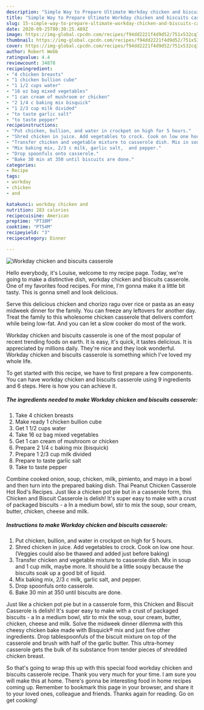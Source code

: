 ```yaml
---
description: "Simple Way to Prepare Ultimate Workday chicken and biscuits casserole"
title: "Simple Way to Prepare Ultimate Workday chicken and biscuits casserole"
slug: 15-simple-way-to-prepare-ultimate-workday-chicken-and-biscuits-casserole
date: 2020-09-25T00:30:25.489Z
image: https://img-global.cpcdn.com/recipes/f94dd2221f4d9d52/751x532cq70/workday-chicken-and-biscuits-casserole-recipe-main-photo.jpg
thumbnail: https://img-global.cpcdn.com/recipes/f94dd2221f4d9d52/751x532cq70/workday-chicken-and-biscuits-casserole-recipe-main-photo.jpg
cover: https://img-global.cpcdn.com/recipes/f94dd2221f4d9d52/751x532cq70/workday-chicken-and-biscuits-casserole-recipe-main-photo.jpg
author: Robert Webb
ratingvalue: 4.4
reviewcount: 34878
recipeingredient:
- "4 chicken breasts"
- "1 chicken bullion cube"
- "1 1/2 cups water"
- "16 oz bag mixed vegetables"
- "1 can cream of mushroom or chicken"
- "2 1/4 c baking mix bisquick"
- "1 2/3 cup milk divided"
- "to taste garlic salt"
- "to taste pepper"
recipeinstructions:
- "Put chicken, bullion, and water in crockpot on high for 5 hours."
- "Shred chicken in juice. Add vegetables to crock. Cook on low one hour. (Veggies could also be thawed and added just before baking)"
- "Transfer chicken and vegetable mixture to casserole dish. Mix in soup and 1 cup milk, maybe more. It should be a little soupy because the biscuits soak up a good bit of liquid."
- "Mix baking mix, 2/3 c milk, garlic salt,  and pepper."
- "Drop spoonfuls onto casserole."
- "Bake 30 min at 350 until biscuits are done."
categories:
- Recipe
tags:
- workday
- chicken
- and

katakunci: workday chicken and 
nutrition: 283 calories
recipecuisine: American
preptime: "PT38M"
cooktime: "PT54M"
recipeyield: "3"
recipecategory: Dinner

---
```



![Workday chicken and biscuits casserole](https://img-global.cpcdn.com/recipes/f94dd2221f4d9d52/751x532cq70/workday-chicken-and-biscuits-casserole-recipe-main-photo.jpg)

Hello everybody, it's Louise, welcome to my recipe page. Today, we're going to make a distinctive dish, workday chicken and biscuits casserole. One of my favorites food recipes. For mine, I'm gonna make it a little bit tasty. This is gonna smell and look delicious.

Serve this delicious chicken and chorizo ragu over rice or pasta as an easy midweek dinner for the family. You can freeze any leftovers for another day. Treat the family to this wholesome chicken casserole that delivers comfort while being low-fat. And you can let a slow cooker do most of the work.

Workday chicken and biscuits casserole is one of the most popular of recent trending foods on earth. It is easy, it's quick, it tastes delicious. It is appreciated by millions daily. They're nice and they look wonderful. Workday chicken and biscuits casserole is something which I've loved my whole life.


To get started with this recipe, we have to first prepare a few components. You can have workday chicken and biscuits casserole using 9 ingredients and 6 steps. Here is how you can achieve it.

<!--inarticleads1-->

##### The ingredients needed to make Workday chicken and biscuits casserole:

1. Take 4 chicken breasts
1. Make ready 1 chicken bullion cube
1. Get 1 1/2 cups water
1. Take 16 oz bag mixed vegetables
1. Get 1 can cream of mushroom or chicken
1. Prepare 2 1/4 c baking mix (bisquick)
1. Prepare 1 2/3 cup milk divided
1. Prepare to taste garlic salt
1. Take to taste pepper


Combine cooked onion, soup, chicken, milk, pimiento, and mayo in a bowl and then turn into the prepared baking dish. Thai Peanut Chicken Casserole Hot Rod&#39;s Recipes. Just like a chicken pot pie but in a casserole form, this Chicken and Biscuit Casserole is delish! It&#39;s super easy to make with a crust of packaged biscuits - a In a medium bowl, stir to mix the soup, sour cream, butter, chicken, cheese and milk. 

<!--inarticleads2-->

##### Instructions to make Workday chicken and biscuits casserole:

1. Put chicken, bullion, and water in crockpot on high for 5 hours.
1. Shred chicken in juice. Add vegetables to crock. Cook on low one hour. (Veggies could also be thawed and added just before baking)
1. Transfer chicken and vegetable mixture to casserole dish. Mix in soup and 1 cup milk, maybe more. It should be a little soupy because the biscuits soak up a good bit of liquid.
1. Mix baking mix, 2/3 c milk, garlic salt,  and pepper.
1. Drop spoonfuls onto casserole.
1. Bake 30 min at 350 until biscuits are done.


Just like a chicken pot pie but in a casserole form, this Chicken and Biscuit Casserole is delish! It&#39;s super easy to make with a crust of packaged biscuits - a In a medium bowl, stir to mix the soup, sour cream, butter, chicken, cheese and milk. Solve the midweek dinner dilemma with this cheesy chicken bake made with Bisquick® mix and just five other ingredients. Drop tablespoonfuls of the biscuit mixture on top of the casserole and brush with half of the garlic butter. This ultra-homey casserole gets the bulk of its substance from tender pieces of shredded chicken breast. 

So that's going to wrap this up with this special food workday chicken and biscuits casserole recipe. Thank you very much for your time. I am sure you will make this at home. There's gonna be interesting food in home recipes coming up. Remember to bookmark this page in your browser, and share it to your loved ones, colleague and friends. Thanks again for reading. Go on get cooking!
